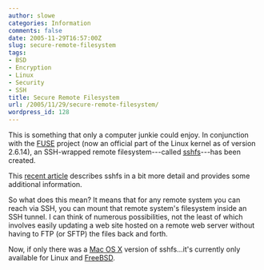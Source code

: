 ```yaml
---
author: slowe
categories: Information
comments: false
date: 2005-11-29T16:57:00Z
slug: secure-remote-filesystem
tags:
- BSD
- Encryption
- Linux
- Security
- SSH
title: Secure Remote Filesystem
url: /2005/11/29/secure-remote-filesystem/
wordpress_id: 128
---
```


This is something that only a computer junkie could enjoy. In conjunction with the [FUSE](http://fuse.sourceforge.net/) project (now an official part of the Linux kernel as of version 2.6.14), an SSH-wrapped remote filesystem---called [sshfs](http://fuse.sourceforge.net/sshfs.html)---has been created.

This [recent article](http://www.linux.com/article.pl?sid=05/11/11/176206) describes sshfs in a bit more detail and provides some additional information.

So what does this mean? It means that for any remote system you can reach via SSH, you can mount that remote system's filesystem inside an SSH tunnel. I can think of numerous possibilities, not the least of which involves easily updating a web site hosted on a remote web server without having to FTP (or SFTP) the files back and forth.

Now, if only there was a [Mac OS X](http://www.apple.com/macosx/) version of sshfs...it's currently only available for Linux and [FreeBSD](http://www.freebsd.org/).
